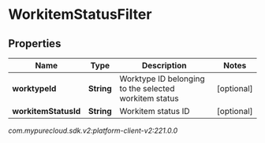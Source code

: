 # WorkitemStatusFilter


## Properties

| Name | Type | Description | Notes |
| ------------ | ------------- | ------------- | ------------- |
| **worktypeId** | **String** | Worktype ID belonging to the selected workitem status |  [optional] |
| **workitemStatusId** | **String** | Workitem status ID |  [optional] |




_com.mypurecloud.sdk.v2:platform-client-v2:221.0.0_
